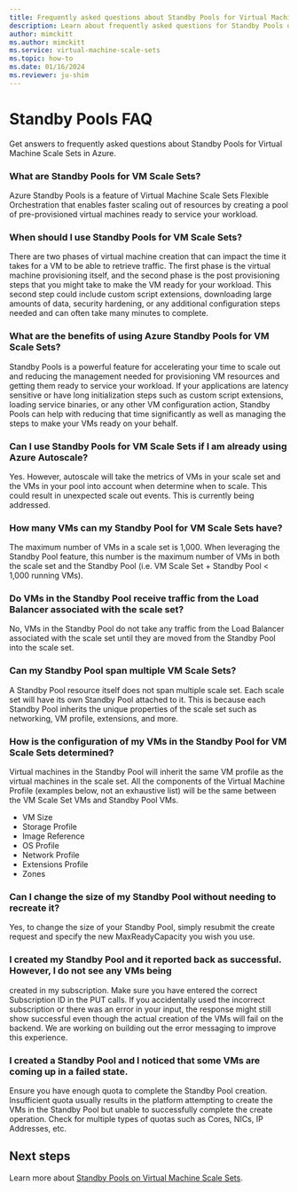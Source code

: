 ```yaml
---
title: Frequently asked questions about Standby Pools for Virtual Machine Scale Sets
description: Learn about frequently asked questions for Standby Pools on Virtual Machine Scale Sets
author: mimckitt
ms.author: mimckitt
ms.service: virtual-machine-scale-sets
ms.topic: how-to
ms.date: 01/16/2024
ms.reviewer: ju-shim
---
```


# Standby Pools FAQ

Get answers to frequently asked questions about Standby Pools for Virtual Machine Scale Sets in Azure.

### What are Standby Pools for VM Scale Sets? 
Azure Standby Pools is a feature of Virtual Machine Scale Sets Flexible Orchestration that enables faster 
scaling out of resources by creating a pool of pre-provisioned virtual machines ready to service your 
workload. 

### When should I use Standby Pools for VM Scale Sets? 
There are two phases of virtual machine creation that can impact the time it takes for a VM to be able to 
retrieve traffic. The first phase is the virtual machine provisioning itself, and the second phase is the post 
provisioning steps that you might take to make the VM ready for your workload. This second step could 
include custom script extensions, downloading large amounts of data, security hardening, or any 
additional configuration steps needed and can often take many minutes to complete. 

### What are the benefits of using Azure Standby Pools for VM Scale Sets? 
Standby Pools is a powerful feature for accelerating your time to scale out and reducing the 
management needed for provisioning VM resources and getting them ready to service your workload. If 
your applications are latency sensitive or have long initialization steps such as custom script extensions, 
loading service binaries, or any other VM configuration action, Standby Pools can help with reducing 
that time significantly as well as managing the steps to make your VMs ready on your behalf. 

### Can I use Standby Pools for VM Scale Sets if I am already using Azure Autoscale? 
Yes. However, autoscale will take the metrics of VMs in your scale set and the VMs in your pool into 
account when determine when to scale. This could result in unexpected scale out events. This is 
currently being addressed. 

### How many VMs can my Standby Pool for VM Scale Sets have? 
The maximum number of VMs in a scale set is 1,000. When leveraging the Standby Pool feature, this 
number is the maximum number of VMs in both the scale set and the Standby Pool (i.e. VM Scale Set + 
Standby Pool < 1,000 running VMs). 

### Do VMs in the Standby Pool receive traffic from the Load Balancer associated with the scale set? 
No, VMs in the Standby Pool do not take any traffic from the Load Balancer associated with the scale set 
until they are moved from the Standby Pool into the scale set. 

### Can my Standby Pool span multiple VM Scale Sets? 
A Standby Pool resource itself does not span multiple scale set. Each scale set will have its own Standby 
Pool attached to it. This is because each Standby Pool inherits the unique properties of the scale set 
such as networking, VM profile, extensions, and more. 

### How is the configuration of my VMs in the Standby Pool for VM Scale Sets determined? 
Virtual machines in the Standby Pool will inherit the same VM profile as the virtual machines in the scale 
set. All the components of the Virtual Machine Profile (examples below, not an exhaustive list) will be 
the same between the VM Scale Set VMs and Standby Pool VMs. 
- VM Size
- Storage Profile
- Image Reference
- OS Profile
- Network Profile
- Extensions Profile
- Zones


### Can I change the size of my Standby Pool without needing to recreate it? 
Yes, to change the size of your Standby Pool, simply resubmit the create request and specify the new 
MaxReadyCapacity you wish you use.

### I created my Standby Pool and it reported back as successful. However, I do not see any VMs being 
created in my subscription. 
Make sure you have entered the correct Subscription ID in the PUT calls. If you accidentally used the 
incorrect subscription or there was an error in your input, the response might still show successful even 
though the actual creation of the VMs will fail on the backend. We are working on building out the error 
messaging to improve this experience. 

### I created a Standby Pool and I noticed that some VMs are coming up in a failed state. 
Ensure you have enough quota to complete the Standby Pool creation. Insufficient quota usually results 
in the platform attempting to create the VMs in the Standby Pool but unable to successfully complete 
the create operation. Check for multiple types of quotas such as Cores, NICs, IP Addresses, etc.


## Next steps

Learn more about [Standby Pools on Virtual Machine Scale Sets](standby-pools-overview.md).